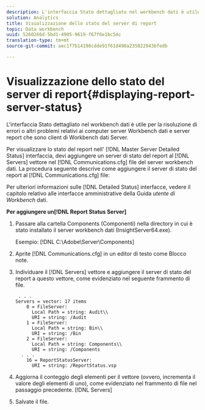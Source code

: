 ```yaml
---
description: L'interfaccia Stato dettagliato nel workbench dati è utile per la risoluzione di errori o altri problemi relativi ai computer server Workbench dati e server report che sono client di Workbench dati Server.
solution: Analytics
title: Visualizzazione dello stato del server di report
topic: Data workbench
uuid: 5260266d-5bd1-4905-9619-f67f6e1bc54c
translation-type: tm+mt
source-git-commit: aec1f7b14198cdde91f61d490a235022943bfedb

---
```



# Visualizzazione dello stato del server di report{#displaying-report-server-status}

L&#39;interfaccia Stato dettagliato nel workbench dati è utile per la risoluzione di errori o altri problemi relativi ai computer server Workbench dati e server report che sono client di Workbench dati Server.

Per visualizzare lo stato del report nell&#39; [!DNL Master Server Detailed Status] interfaccia, devi aggiungere un server di stato del report al [!DNL Servers] vettore nel [!DNL Communications.cfg] file del server workbench dati. La procedura seguente descrive come aggiungere il server di stato del report al [!DNL Communications.cfg] file:

Per ulteriori informazioni sulle [!DNL Detailed Status] interfacce, vedere il capitolo relativo alle interfacce amministrative della Guida *utente di Workbench* dati.

**Per aggiungere un[!DNL Report Status Server]**

1. Passare alla cartella Components (Componenti) nella directory in cui è stato installato il server workbench dati (InsightServer64.exe).

   Esempio: [!DNL C:\Adobe\Server\Components]
1. Aprite [!DNL Communications.cfg] in un editor di testo come Blocco note.
1. Individuare il [!DNL Servers] vettore e aggiungere il server di stato del report a questo vettore, come evidenziato nel seguente frammento di file.

   ```
    . . .
   Servers = vector: 17 items
       0 = FileServer: 
         Local Path = string: Audit\\
         URI = string: /Audit
       1 = FileServer: 
         Local Path = string: Bin\\
         URI = string: /Bin
       2 = FileServer: 
         Local Path = string: Components\\
         URI = string: /Components
     . . .
       16 = ReportStatusServer: 
         URI = string: /ReportStatus.vsp
   ```

1. Aggiorna il conteggio degli elementi per il vettore (ovvero, incrementa il valore degli elementi di uno), come evidenziato nel frammento di file nel passaggio precedente. [!DNL Servers]
1. Salvate il file.
